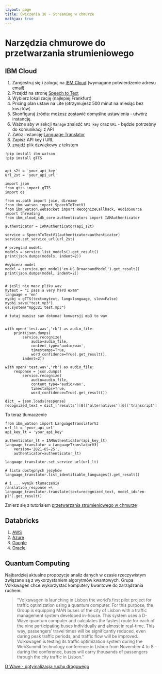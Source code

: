```yaml
---
layout: page
title: Ćwiczenia 10 - Streaming w chmurze
mathjax: true
---
```


# Narzędzia chmurowe do przetwarzania strumieniowego


## IBM Cloud

1. Zarejestruj się i zaloguj na [IBM Cloud](https://cloud.ibm.com/login) (wymagane potwierdzenie adresu email)
2. Przejdź na stronę [Speech to Text](https://cloud.ibm.com/catalog/services/speech-to-text?cm_mmc=Email_Newsletter-_-Developer_Ed%2BTech-_-WW_WW-_-Cognitive-Class-PY0101EN-CC-Python-For-Data-Science&cm_mmca1=000026UJ&cm_mmca2=10006555&cm_mmca3=M12345678&cvosrc=email.Newsletter.M12345678&cvo_campaign=000026UJ)
3. Wybierz lokalizację (najlepiej Frankfurt)
4. Pricing plan ustaw na Lite (otrzymujesz 500 minut na miesiąc bez kosztów)
5. Skonfiguruj źródła: możesz zostawić domyślne ustawienia - utwórz instancję.
6. Ważne aby w sekcji `Manage` znaleźć `API key` oraz `URL` - będzie potrzebny do komunikacji z API
7. Załóż instancję [Language Translator](https://cloud.ibm.com/catalog/services/language-translator?cm_mmc=Email_Newsletter-_-Developer_Ed%2BTech-_-WW_WW-_-Cognitive-Class-PY0101EN-CC-Python-For-Data-Science&cm_mmca1=000026UJ&cm_mmca2=10006555&cm_mmca3=M12345678&cvosrc=email.Newsletter.M12345678&cvo_campaign=000026UJ)
8. Zapisz API key i URL
9. znajdź plik dzwiękowy z tekstem
```{bash}
!pip install ibm-watson
!pip install gTTS
```

```{python}

api_s2t = 'your_api_key'
url_2st = 'your_api_url'

import json
from gtts import gTTS
import os

from os.path import join, dirname
from ibm_watson import SpeechToTextV1
from ibm_watson.websocket import RecognizeCallback, AudioSource
import threading
from ibm_cloud_sdk_core.authenticators import IAMAuthenticator

authenticator = IAMAuthenticator(api_s2t)

service = SpeechToTextV1(authenticator=authenticator)
service.set_service_url(url_2st)

# przegląd modeli
models = service.list_models().get_result()
print(json.dumps(models, indent=2))

#wybierz model
model = service.get_model('en-US_BroadbandModel').get_result()
print(json.dumps(model, indent=2))


# jeśli nie masz pliku wav
mytext = "I pass a very hard exam"
language = 'en'
myobj = gTTS(text=mytext, lang=language, slow=False)
myobj.save("test.mp3")
os.system("mpg321 test.mp3")

# tutaj musisz sam dokonać konwersji mp3 to wav


with open('test.wav','rb') as audio_file:
    print(json.dumps(
        service.recognize(
            audio=audio_file,
            content_type='audio/wav',
            timestamps=True,
            word_confidence=True).get_result(),
        indent=2))

with open('test.wav','rb') as audio_file:
    response = json.dumps(
        service.recognize(
            audio=audio_file,
            content_type='audio/wav',
            timestamps=True,
            word_confidence=True).get_result())

dict_ = json.loads(response)
recognized_text = dict_['results'][0]['alternatives'][0]['transcript']
```

To teraz tłumaczenie

```{python}
from ibm_watson import LanguageTranslatorV3
url_lt = 'your_api_url'
api_key_lt = 'your_api_key'

authenticator_lt = IAMAuthenticator(api_key_lt)
language_translator = LanguageTranslatorV3(
    version='2021-05-25',
    authenticator=authenticator_lt)

language_translator.set_service_url(url_lt)

# lista dostępnych języków
language_translator.list_identifiable_languages().get_result()

# i ... wynik tłumaczenia
ranslation_response =\
language_translator.translate(text=recognized_text, model_id='en-pl').get_result()
```



Zmierz się z tutorialem [przetwarzania strumieniowego w chmurze](https://cloud.ibm.com/docs/solution-tutorials?topic=solution-tutorials-big-data-log-analytics)




## Databricks

1. [AWS](https://docs.databricks.com/?_ga=2.90302814.592354964.1621514203-1965540573.1621081098)
2. [Azure](https://docs.microsoft.com/en-us/azure/databricks/)
3. [Google](https://docs.gcp.databricks.com)
4. [Oracle]()


## Quantum Computing

Najbardziej aktualne propozycje analiz danych w czasie rzeczywistym związane są z wykorzystaniem algorytmów kwantowych. Grupa Volkswagen chce wykorzystać komputery kwantowe do zarządzania ruchem.

> "Volkswagen is launching in Lisbon the world’s first pilot project for traffic optimization using a quantum computer. For this purpose, the Group is equipping MAN buses of the city of Lisbon with a traffic management system developed in-house. This system uses a D-Wave quantum computer and calculates the fastest route for each of the nine participating buses individually and almost in real-time. This way, passengers’ travel times will be significantly reduced, even during peak traffic periods, and traffic flow will be improved. Volkswagen is testing its traffic optimization system during the WebSummit technology conference in Lisbon from November 4 to 8 – during the conference, buses will carry thousands of passengers through the city traffic in Lisbon."

[D Wave - optymalizacja ruchu drogowego ](https://www.dwavesys.com/media-coverage/volkswagen-optimizes-traffic-flow-quantum-computers)
